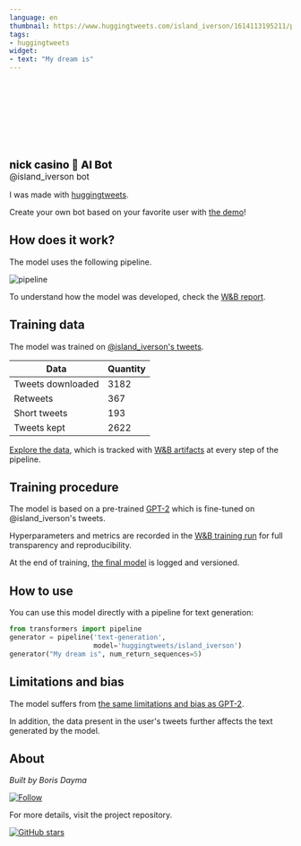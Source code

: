 ```yaml
---
language: en
thumbnail: https://www.huggingtweets.com/island_iverson/1614113195211/predictions.png
tags:
- huggingtweets
widget:
- text: "My dream is"
---
```


<div>
<div style="width: 132px; height:132px; border-radius: 50%; background-size: cover; background-image: url('https://pbs.twimg.com/profile_images/1152361188862365697/HWUuVltf_400x400.jpg')">
</div>
<div style="margin-top: 8px; font-size: 19px; font-weight: 800">nick casino 🤖 AI Bot </div>
<div style="font-size: 15px">@island_iverson bot</div>
</div>

I was made with [huggingtweets](https://github.com/borisdayma/huggingtweets).

Create your own bot based on your favorite user with [the demo](https://colab.research.google.com/github/borisdayma/huggingtweets/blob/master/huggingtweets-demo.ipynb)!

## How does it work?

The model uses the following pipeline.

![pipeline](https://github.com/borisdayma/huggingtweets/blob/master/img/pipeline.png?raw=true)

To understand how the model was developed, check the [W&B report](https://app.wandb.ai/wandb/huggingtweets/reports/HuggingTweets-Train-a-model-to-generate-tweets--VmlldzoxMTY5MjI).

## Training data

The model was trained on [@island_iverson's tweets](https://twitter.com/island_iverson).

| Data | Quantity |
| --- | --- |
| Tweets downloaded | 3182 |
| Retweets | 367 |
| Short tweets | 193 |
| Tweets kept | 2622 |

[Explore the data](https://wandb.ai/wandb/huggingtweets/runs/dlr58v3e/artifacts), which is tracked with [W&B artifacts](https://docs.wandb.com/artifacts) at every step of the pipeline.

## Training procedure

The model is based on a pre-trained [GPT-2](https://huggingface.co/gpt2) which is fine-tuned on @island_iverson's tweets.

Hyperparameters and metrics are recorded in the [W&B training run](https://wandb.ai/wandb/huggingtweets/runs/1vy3qci6) for full transparency and reproducibility.

At the end of training, [the final model](https://wandb.ai/wandb/huggingtweets/runs/1vy3qci6/artifacts) is logged and versioned.

## How to use

You can use this model directly with a pipeline for text generation:

```python
from transformers import pipeline
generator = pipeline('text-generation',
                     model='huggingtweets/island_iverson')
generator("My dream is", num_return_sequences=5)
```

## Limitations and bias

The model suffers from [the same limitations and bias as GPT-2](https://huggingface.co/gpt2#limitations-and-bias).

In addition, the data present in the user's tweets further affects the text generated by the model.

## About

*Built by Boris Dayma*

[![Follow](https://img.shields.io/twitter/follow/borisdayma?style=social)](https://twitter.com/intent/follow?screen_name=borisdayma)

For more details, visit the project repository.

[![GitHub stars](https://img.shields.io/github/stars/borisdayma/huggingtweets?style=social)](https://github.com/borisdayma/huggingtweets)
